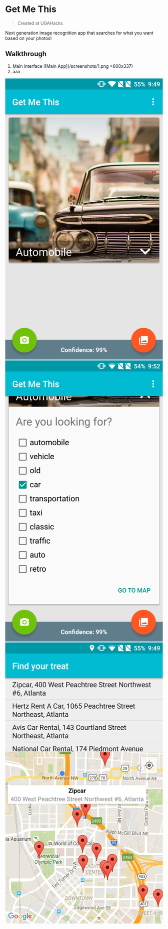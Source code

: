 # Get Me This

> Created at UGAHacks

Next generation image recognition app that searches for what you want based on your photos!

## Walkthrough

1. Main interface
![Main App](/screenshots/1.png =600x337) 
2. aaa


![With photos loaded](/assets/MainWithPhoto.png?raw=true)
![More options](/assets/MainWithPhotoOptions.png?raw=true)
![Map](/assets/Map.png?raw=true)